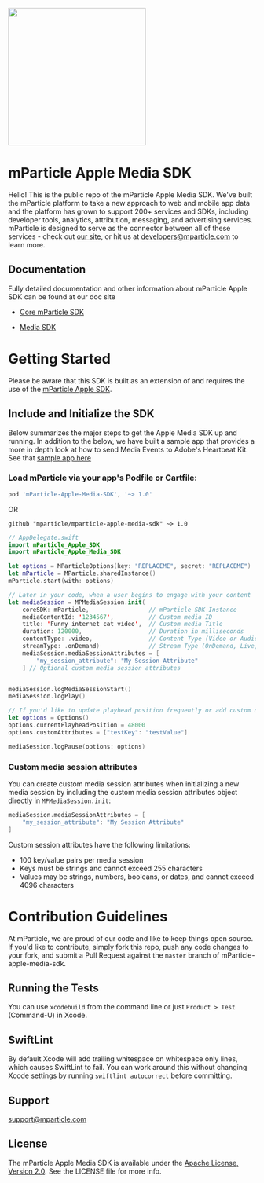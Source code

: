 <img src="https://static.mparticle.com/sdk/mp_logo_black.svg" width="280"><br>

# mParticle Apple Media SDK

Hello! This is the public repo of the mParticle Apple Media SDK. We've built the mParticle platform to take a new approach to web and mobile app data and the platform has grown to support 200+ services and SDKs, including developer tools, analytics, attribution, messaging, and advertising services. mParticle is designed to serve as the connector between all of these services - check out [our site](http://mparticle.com), or hit us at developers@mparticle.com to learn more.

## Documentation

Fully detailed documentation and other information about mParticle Apple SDK can be found at our doc site

-   [Core mParticle SDK](https://docs.mparticle.com/developers/sdk/ios/getting-started)

-   [Media SDK](https://docs.mparticle.com/developers/sdk/ios/media)

# Getting Started

Please be aware that this SDK is built as an extension of and requires the use of the [mParticle Apple SDK](https://github.com/mParticle/mparticle-apple-sdk/).

## Include and Initialize the SDK

Below summarizes the major steps to get the Apple Media SDK up and running. In addition to the below, we have built a sample app that provides a more in depth look at how to send Media Events to Adobe's Heartbeat Kit. See that [sample app here](https://github.com/mParticle/mparticle-media-samples)

### Load mParticle via your app's Podfile or Cartfile:

```ruby
pod 'mParticle-Apple-Media-SDK', '~> 1.0'
```

OR

```ogdl
github "mparticle/mparticle-apple-media-sdk" ~> 1.0
```

```swift
// AppDelegate.swift
import mParticle_Apple_SDK
import mParticle_Apple_Media_SDK

let options = MParticleOptions(key: "REPLACEME", secret: "REPLACEME")
let mParticle = MParticle.sharedInstance()
mParticle.start(with: options)

// Later in your code, when a user begins to engage with your content
let mediaSession = MPMediaSession.init(
    coreSDK: mParticle,                 // mParticle SDK Instance
    mediaContentId: '1234567',          // Custom media ID
    title: 'Funny internet cat video',  // Custom media Title
    duration: 120000,                   // Duration in milliseconds
    contentType: .video,                // Content Type (Video or Audio)
    streamType: .onDemand)              // Stream Type (OnDemand, Live, etc.)
    mediaSession.mediaSessionAttributes = [
        "my_session_attribute": "My Session Attribute"
    ] // Optional custom media session attributes


mediaSession.logMediaSessionStart()
mediaSession.logPlay()

// If you'd like to update playhead position frequently or add custom data to each event you may pass an option object into each log method
let options = Options()
options.currentPlayheadPosition = 48000
options.customAttributes = ["testKey": "testValue"]

mediaSession.logPause(options: options)
```

### Custom media session attributes

You can create custom media session attributes when initializing a new media session by including the custom media session attributes object directly in `MPMediaSession.init`:

```swift
mediaSession.mediaSessionAttributes = [
    "my_session_attribute": "My Session Attribute"
]
```

Custom session attributes have the following limitations:

* 100 key/value pairs per media session
* Keys must be strings and cannot exceed 255 characters
* Values may be strings, numbers, booleans, or dates, and cannot exceed 4096 characters

# Contribution Guidelines

At mParticle, we are proud of our code and like to keep things open source. If you'd like to contribute, simply fork this repo, push any code changes to your fork, and submit a Pull Request against the `master` branch of mParticle-apple-media-sdk.

## Running the Tests

You can use `xcodebuild` from the command line or just `Product > Test` (Command-U) in Xcode.

## SwiftLint

By default Xcode will add trailing whitespace on whitespace only lines, which causes SwiftLint to fail.
You can work around this without changing Xcode settings by running `swiftlint autocorrect` before committing.

## Support

<support@mparticle.com>

## License

The mParticle Apple Media SDK is available under the [Apache License, Version 2.0](http://www.apache.org/licenses/LICENSE-2.0). See the LICENSE file for more info.

